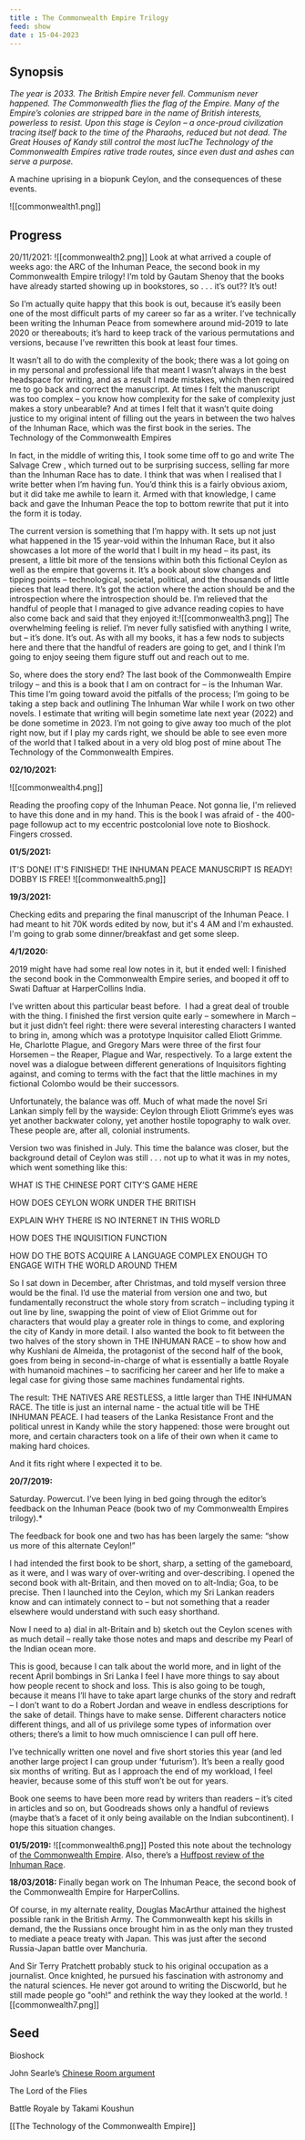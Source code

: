```yaml
---
title : The Commonwealth Empire Trilogy
feed: show
date : 15-04-2023
---
```



## Synopsis

*The year is 2033. The British Empire never fell. Communism never happened. The Commonwealth flies the flag of the Empire. Many of the Empire’s colonies are stripped bare in the name of British interests, powerless to resist. Upon this stage is Ceylon – a once-proud civilization tracing itself back to the time of the Pharaohs, reduced but not dead. The Great Houses of Kandy still control the most lucThe Technology of the Commonwealth Empires
rative trade routes, since even dust and ashes can serve a purpose.*

A machine uprising in a biopunk Ceylon, and the consequences of these events.

![[commonwealth1.png]]
## Progress

20/11/2021:
![[commonwealth2.png]]
Look at what arrived a couple of weeks ago: the ARC of the Inhuman Peace, the second book in my Commonwealth Empire trilogy! I’m told by Gautam Shenoy that the books have already started showing up in bookstores, so . . . it’s out?? It’s out!

So I’m actually quite happy that this book is out, because it’s easily been one of the most difficult parts of my career so far as a writer. I’ve technically been writing the Inhuman Peace from somewhere around mid-2019 to late 2020 or thereabouts; it’s hard to keep track of the various permutations and versions, because I’ve rewritten this book at least four times.

It wasn’t all to do with the complexity of the book; there was a lot going on in my personal and professional life that meant I wasn’t always in the best headspace for writing, and as a result I made mistakes, which then required me to go back and correct the manuscript. At times I felt the manuscript was too complex – you know how complexity for the sake of complexity just makes a story unbearable? And at times I felt that it wasn’t quite doing justice to my original intent of filling out the years in between the two halves of the Inhuman Race, which was the first book in the series.
The Technology of the Commonwealth Empires

In fact, in the middle of writing this, I took some time off to go and write The Salvage Crew , which turned out to be surprising success, selling far more than the Inhuman Race has to date. I think that was when I realised that I write better when I’m having fun. You’d think this is a fairly obvious axiom, but it did take me awhile to learn it. Armed with that knowledge, I came back and gave the Inhuman Peace the top to bottom rewrite that put it into the form it is today.

The current version is something that I’m happy with. It sets up not just what happened in the 15 year-void within the Inhuman Race, but it also showcases a lot more of the world that I built in my head – its past, its present, a little bit more of the tensions within both this fictional Ceylon as well as the empire that governs it. It’s a book about slow changes and tipping points – technological, societal, political, and the thousands of little pieces that lead there. It’s got the action where the action should be and the introspection where the introspection should be. I’m relieved that the handful of people that I managed to give advance reading copies to have also come back and said that they enjoyed it:![[commonwealth3.png]]
The overwhelming feeling is relief. I’m never fully satisfied with anything I write, but – it’s done. It’s out. As with all my books, it has a few nods to subjects here and there that the handful of readers are going to get, and I think I’m going to enjoy seeing them figure stuff out and reach out to me.

So, where does the story end? The last book of the Commonwealth Empire trilogy – and this is a book that I am on contract for – is the Inhuman War. This time I’m going toward avoid the pitfalls of the process; I’m going to be taking a step back and outlining The Inhuman War while I work on two other novels. I estimate that writing will begin sometime late next year (2022) and be done sometime in 2023. I’m not going to give away too much of the plot right now, but if I play my cards right, we should be able to see even more of the world that I talked about in a very old blog post of mine about The Technology of the Commonwealth Empires.

**02/10/2021:**

![[commonwealth4.png]]

Reading the proofing copy of the Inhuman Peace. Not gonna lie, I'm relieved to have this done and in my hand. This is the book I was afraid of - the 400-page followup act to my eccentric postcolonial love note to Bioshock. Fingers crossed.

**01/5/2021:**

IT'S DONE! IT'S FINISHED! THE INHUMAN PEACE MANUSCRIPT IS READY! DOBBY IS FREE!
![[commonwealth5.png]]

**19/3/2021:**

Checking edits and preparing the final manuscript of the Inhuman Peace. I had meant to hit 70K words edited by now, but it's 4 AM and I'm exhausted. I'm going to grab some dinner/breakfast and get some sleep.

**4/1/2020:**

2019 might have had some real low notes in it, but it ended well: I finished the second book in the Commonwealth Empire series, and booped it off to Swati Daftuar at HarperCollins India.

I’ve written about this particular beast before.  I had a great deal of trouble with the thing. I finished the first version quite early – somewhere in March – but it just didn’t feel right: there were several interesting characters I wanted to bring in, among which was a prototype Inquisitor called Eliott Grimme. He, Charlotte Plague, and Gregory Mars were three of the first four Horsemen – the Reaper, Plague and War, respectively. To a large extent the novel was a dialogue between different generations of Inquisitors fighting against, and coming to terms with the fact that the little machines in my fictional Colombo would be their successors.

Unfortunately, the balance was off. Much of what made the novel Sri Lankan simply fell by the wayside: Ceylon through Eliott Grimme’s eyes was yet another backwater colony, yet another hostile topography to walk over. These people are, after all, colonial instruments.

Version two was finished in July. This time the balance was closer, but the background detail of Ceylon was still . . . not up to what it was in my notes, which went something like this:

WHAT IS THE CHINESE PORT CITY’S GAME HERE

HOW DOES CEYLON WORK UNDER THE BRITISH

EXPLAIN WHY THERE IS NO INTERNET IN THIS WORLD

HOW DOES THE INQUISITION FUNCTION

HOW DO THE BOTS ACQUIRE A LANGUAGE COMPLEX ENOUGH TO ENGAGE WITH THE WORLD AROUND THEM

So I sat down in December, after Christmas, and told myself version three would be the final. I’d use the material from version one and two, but fundamentally reconstruct the whole story from scratch – including typing it out line by line, swapping the point of view of Eliot Grimme out for characters that would play a greater role in things to come, and exploring the city of Kandy in more detail. I also wanted the book to fit between the two halves of the story shown in THE INHUMAN RACE – to show how and why Kushlani de Almeida, the protagonist of the second half of the book, goes from being in second-in-charge of what is essentially a battle Royale with humanoid machines – to sacrificing her career and her life to make a legal case for giving those same machines fundamental rights.

The result: THE NATIVES ARE RESTLESS, a little larger than THE INHUMAN RACE. The title is just an internal name - the actual title will be THE INHUMAN PEACE. I had teasers of the Lanka Resistance Front and the political unrest in Kandy while the story happened: those were brought out more, and certain characters took on a life of their own when it came to making hard choices.

And it fits right where I expected it to be.

**20/7/2019:**

Saturday. Powercut. I’ve been lying in bed going through the editor’s feedback on the Inhuman Peace (book two of my Commonwealth Empires trilogy).*

The feedback for book one and two has has been largely the same: “show us more of this alternate Ceylon!”

I had intended the first book to be short, sharp, a setting of the gameboard, as it were, and I was wary of over-writing and over-describing. I opened the second book with alt-Britain, and then moved on to alt-India; Goa, to be precise. Then I launched into the Ceylon, which my Sri Lankan readers know and can intimately connect to – but not something that a reader elsewhere would understand with such easy shorthand.

Now I need to a) dial in alt-Britain and b) sketch out the Ceylon scenes with as much detail – really take those notes and maps and describe my Pearl of the Indian ocean more.

This is good, because I can talk about the world more, and in light of the recent April bombings in Sri Lanka I feel I have more things to say about how people recent to shock and loss. This is also going to be tough, because it means I’ll have to take apart large chunks of the story and redraft – I don’t want to do a Robert Jordan and weave in endless descriptions for the sake of detail. Things have to make sense. Different characters notice different things, and all of us privilege some types of information over others; there’s a limit to how much omniscience I can pull off here.

I’ve technically written one novel and five short stories this year (and led another large project I can group under ‘futurism’). It’s been a really good six months of writing. But as I approach the end of my workload, I feel heavier, because some of this stuff won’t be out for years.

Book one seems to have been more read by writers than readers – it’s cited in articles and so on, but Goodreads shows only a handful of reviews (maybe that’s a facet of it only being available on the Indian subcontinent). I hope this situation changes.

**01/5/2019:**
![[commonwealth6.png]]
Posted this note about the technology of [the Commonwealth Empire](https://www.notion.so/doc/the-commonwealth-empire-trilogy-Yz9CqqKBrZ). Also, there’s a [Huffpost review of the Inhuman Race](https://www.huffpost.com/archive/in/entry/the-inhuman-race-review-a-dystopian-future-where-children-kill-each-other-for-sport_in_5c62b105e4b0ba72f509b8ce).

**18/03/2018:**
Finally began work on The Inhuman Peace, the second book of the Commonwealth Empire for HarperCollins.

Of course, in my alternate reality, Douglas MacArthur attained the highest possible rank in the British Army. The Commonwealth kept his skills in demand, the the Russians once brought him in as the only man they trusted to mediate a peace treaty with Japan. This was just after the second Russia-Japan battle over Manchuria.

And Sir Terry Pratchett probably stuck to his original occupation as a journalist. Once knighted, he pursued his fascination with astronomy and the natural sciences. He never got around to writing the Discworld, but he still made people go "ooh!" and rethink the way they looked at the world.
![[commonwealth7.png]]

## Seed

Bioshock

John Searle’s [Chinese Room argument](https://plato.stanford.edu/entries/chinese-room/)

The Lord of the Flies

Battle Royale by Takami Koushun

[[The Technology of the Commonwealth Empire]]
